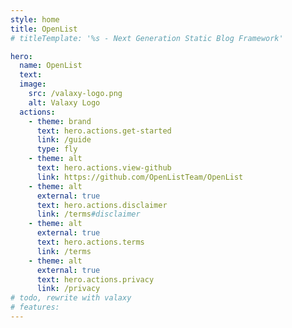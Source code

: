 ```yaml
---
style: home
title: OpenList
# titleTemplate: '%s - Next Generation Static Blog Framework'

hero:
  name: OpenList
  text:
  image:
    src: /valaxy-logo.png
    alt: Valaxy Logo
  actions:
    - theme: brand
      text: hero.actions.get-started
      link: /guide
      type: fly
    - theme: alt
      text: hero.actions.view-github
      link: https://github.com/OpenListTeam/OpenList
    - theme: alt
      external: true
      text: hero.actions.disclaimer
      link: /terms#disclaimer
    - theme: alt
      external: true
      text: hero.actions.terms
      link: /terms
    - theme: alt
      external: true
      text: hero.actions.privacy
      link: /privacy
# todo, rewrite with valaxy
# features:
---
```


<!-- The INDEX page -->
